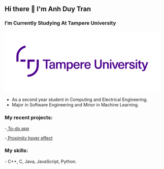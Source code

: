 <h2> Hi there 👋 I'm Anh Duy Tran </h2>

<h3> I’m Currently Studying At Tampere University </h3>

![TUT logo](./Tampere_University_logo.png)
- As a second year student in Computing and Electrical Engineering.
- Major in Software Engineering and Minor in Machine Learning.

<h3>My recent projects: </h3>
-<a href="https://anh-duy-tran.github.io/todo-app/"> To-do app </a>

-<a href="https://anh-duy-tran.github.io"> Proximity hover effect </a>


<h3>My skills: </h3>
- C++, C, Java, JavaScript, Python.



<!---
Anh-Duy-Tran/Anh-Duy-Tran is a ✨ special ✨ repository because its `README.md` (this file) appears on your GitHub profile.
You can click the Preview link to take a look at your changes.
--->
